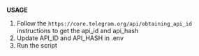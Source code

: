 **USAGE**
1. Follow the `https://core.telegram.org/api/obtaining_api_id` instructions to get the api_id and api_hash
2. Update API_ID and API_HASH in .env
3. Run the script

